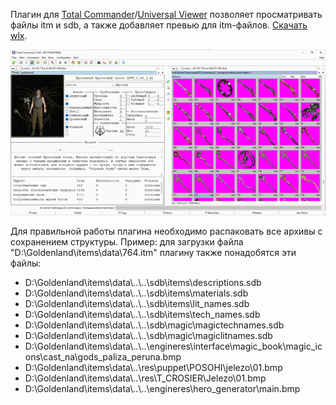 Плагин для <a href=https://www.ghisler.com>Total Commander</a>/<a href=https://uvviewsoft.com/uviewer>Universal Viewer</a> позволяет просматривать файлы itm и sdb, а также добавляет превью для itm-файлов. <a href=https://github.com/fersatgit/Goldenland-2-Cold-Heaven/releases/download/TotalCmd/Goldenland2.wlx>Скачать wlx</a>.
<p><img src=1.png><p>
Для правильной работы плагина необходимо распаковать все архивы с сохранением структуры. Пример: для загрузки файла "D:\Goldenland\items\data\764.itm" плагину также понадобятся эти файлы:<ul>
<li>D:\Goldenland\items\data\..\..\sdb\items\descriptions.sdb
<li>D:\Goldenland\items\data\..\..\sdb\items\materials.sdb
<li>D:\Goldenland\items\data\..\..\sdb\items\lit_names.sdb
<li>D:\Goldenland\items\data\..\..\sdb\items\tech_names.sdb
<li>D:\Goldenland\items\data\..\..\sdb\magic\magictechnames.sdb
<li>D:\Goldenland\items\data\..\..\sdb\magic\magiclitnames.sdb
<li>D:\Goldenland\items\data\..\..\engineres\interface\magic_book\magic_icons\cast_na\gods_paliza_peruna.bmp
<li>D:\Goldenland\items\data\..\res\puppet\POSOHI\jelezo\01.bmp
<li>D:\Goldenland\items\data\..\res\T_CROSIER\Jelezo\01.bmp
<li>D:\Goldenland\items\data\..\..\engineres\hero_generator\main.bmp
